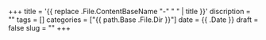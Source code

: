 +++
title = '{{ replace .File.ContentBaseName "-" " " | title }}'
discription = ""
tags = []
categories = ["{{ path.Base .File.Dir }}"]
date = {{ .Date }}
draft = false
slug = ""
+++
